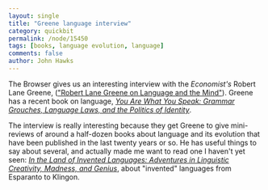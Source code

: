 ```yaml
---
layout: single 
title: "Greene language interview" 
category: quickbit
permalink: /node/15450
tags: [books, language evolution, language] 
comments: false 
author: John Hawks 
---
```


The Browser gives us an interesting interview with the <i>Economist's</i> Robert Lane Greene, (<a href="http://thebrowser.com/interviews/robert-lane-greene-on-language-and-mind">"Robert Lane Greene on Language and the Mind"</a>). Greene has a recent book on language, <a href="http://www.amazon.com/gp/product/0553807870/ref=as_li_ss_tl?ie=UTF8&tag=johnhawksanth-20&linkCode=as2&camp=217145&creative=399349&creativeASIN=0553807870"><i>You Are What You Speak: Grammar Grouches, Language Laws, and the Politics of Identity</i></a>. 

The interview is really interesting because they get Greene to give mini-reviews of around a half-dozen books about language and its evolution that have been published in the last twenty years or so. He has useful things to say about several, and actually made me want to read one I haven't yet seen: <a href="http://www.amazon.com/gp/product/0812980891/ref=as_li_ss_tl?ie=UTF8&tag=johnhawksanth-20&linkCode=as2&camp=217145&creative=399349&creativeASIN=0812980891"><i>In the Land of Invented Languages: Adventures in Linguistic Creativity, Madness, and Genius</i></a>, about "invented" languages from Esparanto to Klingon.  



